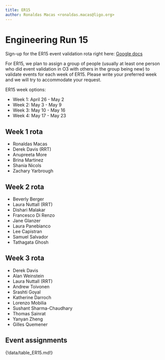 ```yaml
---
title: ER15
author: Ronaldas Macas <ronaldas.macas@ligo.org>
---
```


# Engineering Run 15

Sign-up for the ER15 event validation rota right here: [Google docs](https://docs.google.com/document/d/12Uze0Nsooh6DRdwW4JIgeHs03iZJa604K7ciOnjOC_s/edit#heading=h.o8ehn7snuxop)

For ER15, we plan to assign a group of people (usually at least one person who did event validation in O3 with others in the group being new) to validate events for each week of ER15. Please write your preferred week and we will try to accommodate your request.

ER15 week options:

- Week 1: April 26 - May 2
- Week 2: May 3 - May 9
- Week 3: May 10 - May 16
- Week 4: May 17 - May 23

## Week 1 rota 
- Ronaldas Macas
- Derek Davis (RRT)
- Anupreeta More
- Brina Martinez
- Shania Nicols
- Zachary Yarbrough

## Week 2 rota 
- Beverly Berger
- Laura Nuttall (RRT)
- Dishari Malakar
- Francesco Di Renzo
- Jane Glanzer
- Laura Panebianco
- Lee Capistran
- Samuel Salvador
- Tathagata Ghosh

## Week 3 rota 
- Derek Davis
- Alan Weinstein
- Laura Nuttall (RRT)
- Andrew Toivonen
- Srashti Goyal
- Katherine Darroch
- Lorenzo Mobilia
- Sushant Sharma-Chaudhary
- Thomas Sainrat
- Yanyan Zheng
- Gilles Quemener

## Event assignments

{!data/table_ER15.md!}
